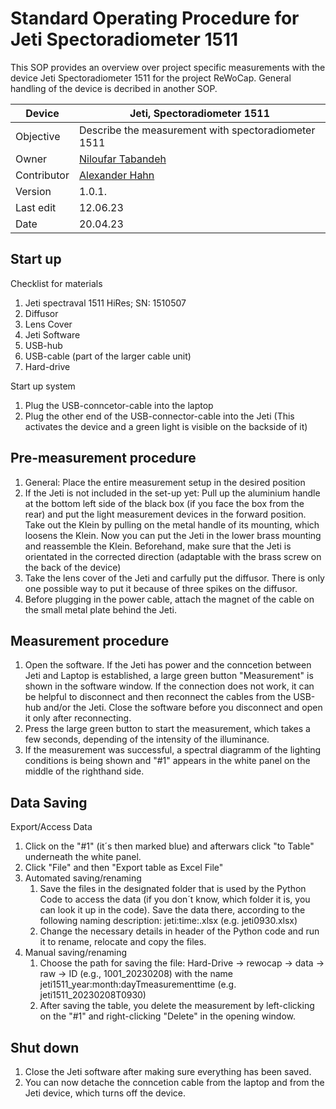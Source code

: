# Standard Operating Procedure for Jeti Spectoradiometer 1511

This SOP provides an overview over project specific measurements with the device Jeti Spectoradiometer 1511 for the project ReWoCap. General handling of the device is decribed in another SOP.

| Device      | Jeti, Spectoradiometer 1511                                          |
| ----------- | -------------------------------------------------------------------- |
| Objective   | Describe the measurement with spectoradiometer 1511                  |
| Owner       | [Niloufar Tabandeh](mailto:niloufar.tabandehsaravi@tuebingen.mpg.de) |
| Contributor | [Alexander Hahn](mailto:alexander.hahn@tuebingen.mpg.de)             |
| Version     | 1.0.1.                                                               |
| Last edit   | 12.06.23                                                             |
| Date        | 20.04.23                                                             |

## Start up

Checklist for materials

1.  Jeti spectraval 1511 HiRes; SN: 1510507
2.  Diffusor
3.  Lens Cover
4.  Jeti Software
5.  USB-hub
6.  USB-cable (part of the larger cable unit)
7.  Hard-drive

Start up system

1.  Plug the USB-conncetor-cable into the laptop
2.  Plug the other end of the USB-connector-cable into the Jeti (This activates the device and a green light is visible on the backside of it)

## Pre-measurement procedure

1.  General: Place the entire measurement setup in the desired position
2.  If the Jeti is not included in the set-up yet: Pull up the aluminium handle at the bottom left side of the black box (if you face the box from the rear) and put the light measurement devices in the forward position. Take out the Klein by pulling on the metal handle of its mounting, which loosens the Klein. Now you can put the Jeti in the lower brass mounting and reassemble the Klein. Beforehand, make sure that the Jeti is orientated in the corrected direction (adaptable with the brass screw on the back of the device)
3.  Take the lens cover of the Jeti and carfully put the diffusor. There is only one possible way to put it because of three spikes on the diffusor.
4.  Before plugging in the power cable, attach the magnet of the cable on the small metal plate behind the Jeti.

## Measurement procedure

1.  Open the software. If the Jeti has power and the conncetion between Jeti and Laptop is established, a large green button "Measurement" is shown in the software window. If the connection does not work, it can be helpful to disconnect and then reconnect the cables from the USB-hub and/or the Jeti. Close the software before you disconnect and open it only after reconnecting.
2.  Press the large green button to start the measurement, which takes a few seconds, depending of the intensity of the illuminance.
3.  If the measurement was successful, a spectral diagramm of the lighting conditions is being shown and "#1" appears in the white panel on the middle of the righthand side.

## Data Saving

Export/Access Data

1.  Click on the "#1" (it´s then marked blue) and afterwars click "to Table" underneath the white panel.
2.  Click "File" and then "Export table as Excel File"
3.  Automated saving/renaming
    1.  Save the files in the designated folder that is used by the Python Code to access the data (if you don´t know, which folder it is, you can look it up in the code). Save the data there, according to the following naming description: jeti:time:.xlsx (e.g. jeti0930.xlsx)
    2.  Change the necessary details in header of the Python code and run it to rename, relocate and copy the files.
4.  Manual saving/renaming
    1.  Choose the path for saving the file: Hard-Drive &rarr; rewocap &rarr; data &rarr; raw &rarr; ID (e.g., 1001_20230208) with the name jeti1511_year:month:dayTmeasurementtime (e.g. jeti1511_20230208T0930)
    2.  After saving the table, you delete the measurement by left-clicking on the "#1" and right-clicking "Delete" in the opening window.

## Shut down

1.  Close the Jeti software after making sure everything has been saved.
2.  You can now detache the conncetion cable from the laptop and from the Jeti device, which turns off the device.
